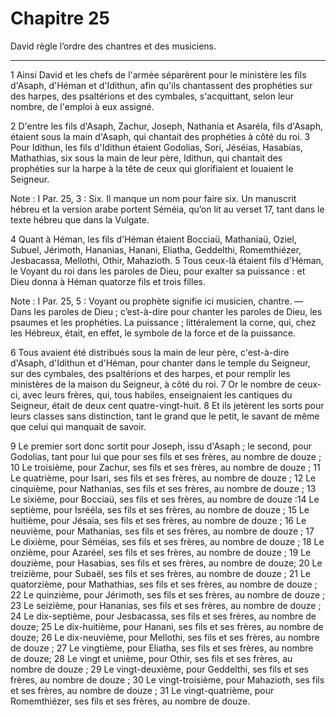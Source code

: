 # Chapitre 25

David règle l’ordre des chantres et des musiciens.

***

1 Ainsi David et les chefs de l'armée séparèrent pour le ministère les fils d'Asaph, d'Héman et d'Idithun, afin qu'ils chantassent des prophéties sur des harpes, des psaltérions et des cymbales, s'acquittant, selon leur nombre, de l'emploi à eux assigné.


2 D'entre les fils d'Asaph, Zachur, Joseph, Nathania et Asaréla, fils d'Asaph, étaient sous la main d'Asaph, qui chantait des prophéties à côté du roi. 3 Pour Idithun, les fils d'Idithun étaient Godolias, Sori, Jéséias, Hasabias, Mathathias, six sous la main de leur père, Idithun, qui chantait des prophéties sur la harpe à la tête de ceux qui glorifiaient et louaient le Seigneur.

<span class="bible-note">Note : </span> I Par. 25, 3 : Six. Il manque un nom pour faire six. Un manuscrit hébreu et la version arabe portent Séméia, qu’on lit au verset 17, tant dans le texte hébreu que dans la Vulgate.

4 Quant à Héman, les fils d'Héman étaient Bocciaü, Mathaniaü, Oziel, Subuel, Jérimoth, Hananias, Hanani, Eliatha, Geddelthi, Romemthiézer, Jesbacassa, Mellothi, Othir, Mahazioth. 5 Tous ceux-là étaient fils d'Héman, le Voyant du roi dans les paroles de Dieu, pour exalter sa puissance : et Dieu donna à Héman quatorze fils et trois filles.

<span class="bible-note">Note : </span> I Par. 25, 5 : Voyant ou prophète signifie ici musicien, chantre. ― Dans les paroles de Dieu ; c’est-à-dire pour chanter les paroles de Dieu, les psaumes et les prophéties. La puissance ; littéralement la corne, qui, chez les Hébreux, était, en effet, le symbole de la force et de la puissance.

6 Tous avaient été distribués sous la main de leur père, c'est-à-dire d'Asaph, d'Idithun et d'Héman, pour chanter dans le temple du Seigneur, sur des cymbales, des psaltérions et des harpes, et pour remplir les ministères de la maison du Seigneur, à côté du roi. 7 Or le nombre de ceux-ci, avec leurs frères, qui, tous habiles, enseignaient les cantiques du Seigneur, était de deux cent quatre-vingt-huit. 8 Et ils jetèrent les sorts pour leurs classes sans distinction, tant le grand que le petit, le savant de même que celui qui manquait de savoir.


9 Le premier sort donc sortit pour Joseph, issu d'Asaph ; le second, pour Godolias, tant pour lui que pour ses fils et ses frères, au nombre de douze ; 10 Le troisième, pour Zachur, ses fils et ses frères, au nombre de douze ; 11 Le quatrième, pour Isari, ses fils et ses frères, au nombre de douze ; 12 Le cinquième, pour Nathanias, ses fils et ses frères, au nombre de douze ; 13 Le sixième, pour Bocciaü, ses fils et ses frères, au nombre de douze :14 Le septième, pour Isrééla, ses fils et ses frères, au nombre de douze ; 15 Le huitième, pour Jésaïa, ses fils et ses frères, au nombre de douze ; 16 Le neuvième, pour Mathanias, ses fils et ses frères, au nombre de douze ; 17 Le dixième, pour Séméias, ses fils et ses frères, au nombre de douze ; 18 Le onzième, pour Azaréel, ses fils et ses frères, au nombre de douze ; 19 Le douzième, pour Hasabias, ses fils et ses frères, au nombre de douze; 20 Le treizième, pour Subaël, ses fils et ses frères, au nombre de douze ; 21 Le quatorzième, pour Mathathias, ses fils et ses
frères, au nombre de douze ; 22 Le quinzième, pour Jérimoth, ses fils et ses frères, au nombre de douze ; 23 Le seizième, pour Hananias, ses fils et ses frères, au nombre de douze ; 24 Le dix-septième, pour Jesbacassa, ses fils et ses frères, au nombre de douze; 25 Le dix-huitième, pour Hanani, ses fils et ses frères, au nombre de douze; 26 Le dix-neuvième, pour Mellothi, ses fils et ses frères, au nombre de douze ; 27 Le vingtième, pour Eliatha, ses fils et ses frères, au nombre de douze; 28 Le vingt et unième, pour Othir, ses fils et ses frères, au nombre de douze ; 29 Le vingt-deuxième, pour Geddelthi, ses fils et ses frères, au nombre de douze ; 30 Le vingt-troisième, pour Mahazioth, ses fils et ses frères, au nombre de douze ; 31 Le vingt-quatrième, pour Romemthiézer, ses fils et ses frères, au nombre de douze.

